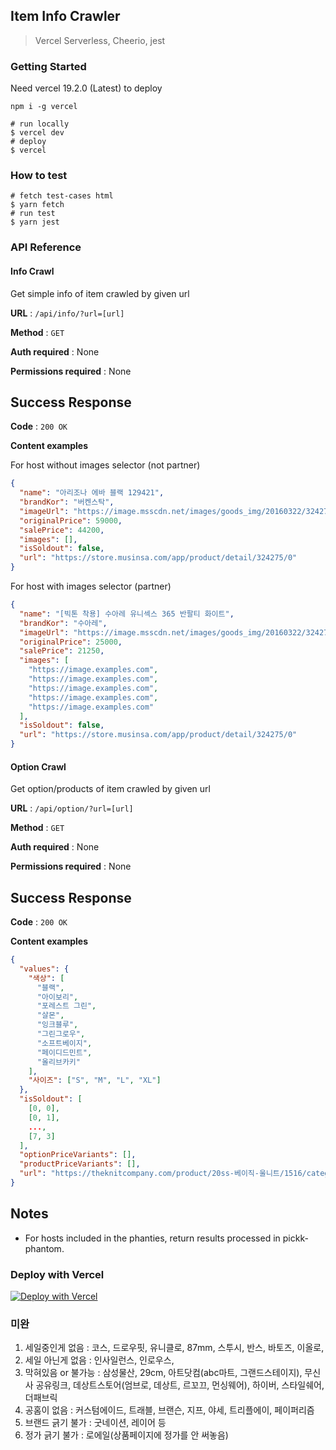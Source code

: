 ## Item Info Crawler

> Vercel Serverless, Cheerio, jest

### Getting Started

Need vercel 19.2.0 (Latest) to deploy

```
npm i -g vercel
```

```shell script
# run locally
$ vercel dev
# deploy
$ vercel
```

### How to test

```shell script
# fetch test-cases html
$ yarn fetch
# run test
$ yarn jest
```

### API Reference

#### Info Crawl

Get simple info of item crawled by given url

**URL** : `/api/info/?url=[url]`

**Method** : `GET`

**Auth required** : None

**Permissions required** : None

## Success Response

**Code** : `200 OK`

**Content examples**

For host without images selector (not partner)

```json
{
  "name": "아리조나 에바 블랙 129421",
  "brandKor": "버켄스탁",
  "imageUrl": "https://image.msscdn.net/images/goods_img/20160322/324275/324275_2_500.jpg",
  "originalPrice": 59000,
  "salePrice": 44200,
  "images": [],
  "isSoldout": false,
  "url": "https://store.musinsa.com/app/product/detail/324275/0"
}
```

For host with images selector (partner)

```json
{
  "name": "[빅톤 착용] 수아레 유니섹스 365 반팔티 화이트",
  "brandKor": "수아레",
  "imageUrl": "https://image.msscdn.net/images/goods_img/20160322/324275/324275_2_500.jpg",
  "originalPrice": 25000,
  "salePrice": 21250,
  "images": [
    "https://image.examples.com",
    "https://image.examples.com",
    "https://image.examples.com",
    "https://image.examples.com",
    "https://image.examples.com"
  ],
  "isSoldout": false,
  "url": "https://store.musinsa.com/app/product/detail/324275/0"
}
```

#### Option Crawl

Get option/products of item crawled by given url

**URL** : `/api/option/?url=[url]`

**Method** : `GET`

**Auth required** : None

**Permissions required** : None

## Success Response

**Code** : `200 OK`

**Content examples**

```json
{
  "values": {
    "색상": [
      "블랙",
      "아이보리",
      "포레스트 그린",
      "살몬",
      "잉크블루",
      "그린그로우",
      "소프트베이지",
      "페이디드민트",
      "올리브카키"
    ],
    "사이즈": ["S", "M", "L", "XL"]
  },
  "isSoldout": [
    [0, 0],
    [0, 1],
    ...,
    [7, 3]
  ],
  "optionPriceVariants": [],
  "productPriceVariants": [],
  "url": "https://theknitcompany.com/product/20ss-베이직-울니트/1516/category/5/display/1/"
}
```

## Notes

- For hosts included in the phanties, return results processed in pickk-phantom.

### Deploy with Vercel

[![Deploy with Vercel](https://zeit.co/button)](https://zeit.co/import/project?template=https://github.com/gywlsp/item-info-crawl)

### 미완

1. 세일중인게 없음 : 코스, 드로우핏, 유니클로, 87mm, 스투시, 반스, 바토즈, 이올로,
2. 세일 아닌게 없음 : 인사일런스, 인로우스,
3. 막혀있음 or 불가능 : 삼성물산, 29cm, 아트닷컴(abc마트, 그랜드스테이지), 무신사 공유링크, 데상트스토어(엄브로, 데상트, 르꼬끄, 먼싱웨어), 하이버, 스타일쉐어, 더패브릭
4. 공홈이 없음 : 커스텀에이드, 트래블, 브랜슨, 지프, 야세, 트리플에이, 페이퍼리즘
5. 브랜드 긁기 불가 : 굿네이션, 레이어 등
6. 정가 긁기 불가 : 로에일(상품페이지에 정가를 안 써놓음)
